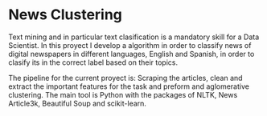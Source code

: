 # News Clustering

Text mining and in particular text clasification is a mandatory skill for a Data Scientist. In this proyect I develop a algorithm in order to classify news of digital newspapers in different languages, English and Spanish, in order to clasify its in the correct label based on their topics.

The pipeline for the current proyect is: Scraping the articles, clean and extract the important features for the task and preform and aglomerative clustering. The main tool is Python with the packages of NLTK, News Article3k, Beautiful Soup and scikit-learn.

